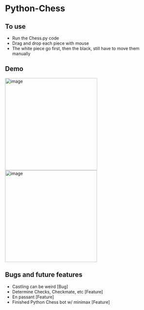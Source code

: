 # Python-Chess

## To use
- Run the Chess.py code
- Drag and drop each piece with mouse
- The white piece go first, then the black, still have to move them manually

## Demo
<img width="303" alt="image" src="https://user-images.githubusercontent.com/84713087/144274900-259e4a47-c877-4969-936e-557f39ced41b.png">
<img width="302" alt="image" src="https://user-images.githubusercontent.com/84713087/144274968-b4142edb-2ccd-422a-a3cb-7cbf409a62a3.png">

## Bugs and future features
- Castling can be weird [Bug]
- Determine Checks, Checkmate, etc [Feature]
- En passant [Feature]
- Finished Python Chess bot w/ minimax [Feature]
